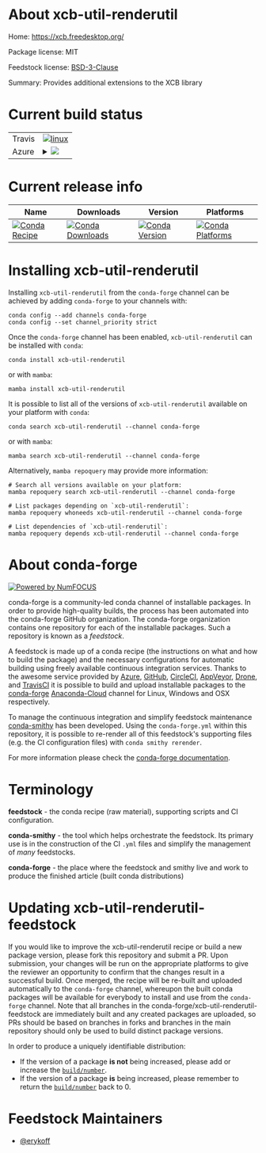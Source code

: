 About xcb-util-renderutil
=========================

Home: https://xcb.freedesktop.org/

Package license: MIT

Feedstock license: [BSD-3-Clause](https://github.com/conda-forge/xcb-util-renderutil-feedstock/blob/main/LICENSE.txt)

Summary: Provides additional extensions to the XCB library

Current build status
====================


<table><tr>
    <td>Travis</td>
    <td>
      <a href="https://app.travis-ci.com/conda-forge/xcb-util-renderutil-feedstock">
        <img alt="linux" src="https://img.shields.io/travis/com/conda-forge/xcb-util-renderutil-feedstock/main.svg?label=Linux">
      </a>
    </td>
  </tr>
    
  <tr>
    <td>Azure</td>
    <td>
      <details>
        <summary>
          <a href="https://dev.azure.com/conda-forge/feedstock-builds/_build/latest?definitionId=16398&branchName=main">
            <img src="https://dev.azure.com/conda-forge/feedstock-builds/_apis/build/status/xcb-util-renderutil-feedstock?branchName=main">
          </a>
        </summary>
        <table>
          <thead><tr><th>Variant</th><th>Status</th></tr></thead>
          <tbody><tr>
              <td>linux_64</td>
              <td>
                <a href="https://dev.azure.com/conda-forge/feedstock-builds/_build/latest?definitionId=16398&branchName=main">
                  <img src="https://dev.azure.com/conda-forge/feedstock-builds/_apis/build/status/xcb-util-renderutil-feedstock?branchName=main&jobName=linux&configuration=linux_64_" alt="variant">
                </a>
              </td>
            </tr><tr>
              <td>linux_aarch64</td>
              <td>
                <a href="https://dev.azure.com/conda-forge/feedstock-builds/_build/latest?definitionId=16398&branchName=main">
                  <img src="https://dev.azure.com/conda-forge/feedstock-builds/_apis/build/status/xcb-util-renderutil-feedstock?branchName=main&jobName=linux&configuration=linux_aarch64_" alt="variant">
                </a>
              </td>
            </tr><tr>
              <td>linux_ppc64le</td>
              <td>
                <a href="https://dev.azure.com/conda-forge/feedstock-builds/_build/latest?definitionId=16398&branchName=main">
                  <img src="https://dev.azure.com/conda-forge/feedstock-builds/_apis/build/status/xcb-util-renderutil-feedstock?branchName=main&jobName=linux&configuration=linux_ppc64le_" alt="variant">
                </a>
              </td>
            </tr>
          </tbody>
        </table>
      </details>
    </td>
  </tr>
</table>

Current release info
====================

| Name | Downloads | Version | Platforms |
| --- | --- | --- | --- |
| [![Conda Recipe](https://img.shields.io/badge/recipe-xcb--util--renderutil-green.svg)](https://anaconda.org/conda-forge/xcb-util-renderutil) | [![Conda Downloads](https://img.shields.io/conda/dn/conda-forge/xcb-util-renderutil.svg)](https://anaconda.org/conda-forge/xcb-util-renderutil) | [![Conda Version](https://img.shields.io/conda/vn/conda-forge/xcb-util-renderutil.svg)](https://anaconda.org/conda-forge/xcb-util-renderutil) | [![Conda Platforms](https://img.shields.io/conda/pn/conda-forge/xcb-util-renderutil.svg)](https://anaconda.org/conda-forge/xcb-util-renderutil) |

Installing xcb-util-renderutil
==============================

Installing `xcb-util-renderutil` from the `conda-forge` channel can be achieved by adding `conda-forge` to your channels with:

```
conda config --add channels conda-forge
conda config --set channel_priority strict
```

Once the `conda-forge` channel has been enabled, `xcb-util-renderutil` can be installed with `conda`:

```
conda install xcb-util-renderutil
```

or with `mamba`:

```
mamba install xcb-util-renderutil
```

It is possible to list all of the versions of `xcb-util-renderutil` available on your platform with `conda`:

```
conda search xcb-util-renderutil --channel conda-forge
```

or with `mamba`:

```
mamba search xcb-util-renderutil --channel conda-forge
```

Alternatively, `mamba repoquery` may provide more information:

```
# Search all versions available on your platform:
mamba repoquery search xcb-util-renderutil --channel conda-forge

# List packages depending on `xcb-util-renderutil`:
mamba repoquery whoneeds xcb-util-renderutil --channel conda-forge

# List dependencies of `xcb-util-renderutil`:
mamba repoquery depends xcb-util-renderutil --channel conda-forge
```


About conda-forge
=================

[![Powered by
NumFOCUS](https://img.shields.io/badge/powered%20by-NumFOCUS-orange.svg?style=flat&colorA=E1523D&colorB=007D8A)](https://numfocus.org)

conda-forge is a community-led conda channel of installable packages.
In order to provide high-quality builds, the process has been automated into the
conda-forge GitHub organization. The conda-forge organization contains one repository
for each of the installable packages. Such a repository is known as a *feedstock*.

A feedstock is made up of a conda recipe (the instructions on what and how to build
the package) and the necessary configurations for automatic building using freely
available continuous integration services. Thanks to the awesome service provided by
[Azure](https://azure.microsoft.com/en-us/services/devops/), [GitHub](https://github.com/),
[CircleCI](https://circleci.com/), [AppVeyor](https://www.appveyor.com/),
[Drone](https://cloud.drone.io/welcome), and [TravisCI](https://travis-ci.com/)
it is possible to build and upload installable packages to the
[conda-forge](https://anaconda.org/conda-forge) [Anaconda-Cloud](https://anaconda.org/)
channel for Linux, Windows and OSX respectively.

To manage the continuous integration and simplify feedstock maintenance
[conda-smithy](https://github.com/conda-forge/conda-smithy) has been developed.
Using the ``conda-forge.yml`` within this repository, it is possible to re-render all of
this feedstock's supporting files (e.g. the CI configuration files) with ``conda smithy rerender``.

For more information please check the [conda-forge documentation](https://conda-forge.org/docs/).

Terminology
===========

**feedstock** - the conda recipe (raw material), supporting scripts and CI configuration.

**conda-smithy** - the tool which helps orchestrate the feedstock.
                   Its primary use is in the construction of the CI ``.yml`` files
                   and simplify the management of *many* feedstocks.

**conda-forge** - the place where the feedstock and smithy live and work to
                  produce the finished article (built conda distributions)


Updating xcb-util-renderutil-feedstock
======================================

If you would like to improve the xcb-util-renderutil recipe or build a new
package version, please fork this repository and submit a PR. Upon submission,
your changes will be run on the appropriate platforms to give the reviewer an
opportunity to confirm that the changes result in a successful build. Once
merged, the recipe will be re-built and uploaded automatically to the
`conda-forge` channel, whereupon the built conda packages will be available for
everybody to install and use from the `conda-forge` channel.
Note that all branches in the conda-forge/xcb-util-renderutil-feedstock are
immediately built and any created packages are uploaded, so PRs should be based
on branches in forks and branches in the main repository should only be used to
build distinct package versions.

In order to produce a uniquely identifiable distribution:
 * If the version of a package **is not** being increased, please add or increase
   the [``build/number``](https://docs.conda.io/projects/conda-build/en/latest/resources/define-metadata.html#build-number-and-string).
 * If the version of a package **is** being increased, please remember to return
   the [``build/number``](https://docs.conda.io/projects/conda-build/en/latest/resources/define-metadata.html#build-number-and-string)
   back to 0.

Feedstock Maintainers
=====================

* [@erykoff](https://github.com/erykoff/)

